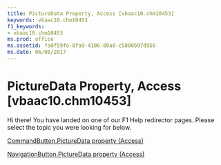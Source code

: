 ```yaml
---
title: PictureData Property, Access [vbaac10.chm10453]
keywords: vbaac10.chm10453
f1_keywords:
- vbaac10.chm10453
ms.prod: office
ms.assetid: fa0f59fe-8fa9-4106-80a0-c5800b97d956
ms.date: 06/08/2017
---
```



# PictureData Property, Access [vbaac10.chm10453]

Hi there! You have landed on one of our F1 Help redirector pages. Please select the topic you were looking for below.

[CommandButton.PictureData property (Access)](http://msdn.microsoft.com/library/7208ecc7-c057-4ad0-c55e-15a7a710f0a4%28Office.15%29.aspx)

[NavigationButton.PictureData property (Access)](http://msdn.microsoft.com/library/3154933c-0945-81b8-272b-3e37fa819b05%28Office.15%29.aspx)


